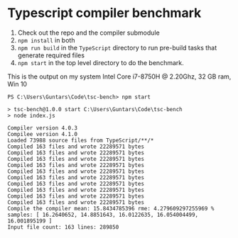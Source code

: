# Typescript compiler benchmark

1. Check out the repo and the compiler submodule
1. `npm install` in both
1. `npm run build` in the `TypeScript` directory to run pre-build tasks that generate required files
1. `npm start` in the top level directory to do the benchmark.

This is the output on my system Intel Core i7-8750H @ 2.20Ghz, 32 GB ram, Win 10

```
PS C:\Users\Guntars\Code\tsc-bench> npm start

> tsc-bench@1.0.0 start C:\Users\Guntars\Code\tsc-bench
> node index.js

Compiler version 4.0.3
Compilee version 4.1.0
Loaded 73988 source files from TypeScript/**/*
Compiled 163 files and wrote 22289571 bytes
Compiled 163 files and wrote 22289571 bytes
Compiled 163 files and wrote 22289571 bytes
Compiled 163 files and wrote 22289571 bytes
Compiled 163 files and wrote 22289571 bytes
Compiled 163 files and wrote 22289571 bytes
Compiled 163 files and wrote 22289571 bytes
Compiled 163 files and wrote 22289571 bytes
Compiled 163 files and wrote 22289571 bytes
Compiled 163 files and wrote 22289571 bytes
Compile the compiler mean: 15.8434785396 rme: 4.279609297255969 % samples: [ 16.2640652, 14.8851643, 16.0122635, 16.054004499, 16.001895199 ]
Input file count: 163 lines: 289850
```